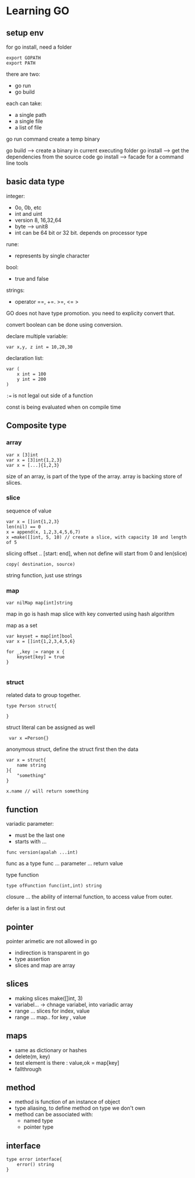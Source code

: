 # Learning GO

## setup env
for go install, need a folder 
```
export GOPATH
export PATH
```

there are two:
- go run
- go build

each can take:
- a single path
- a single file
- a list of file

go run command create a temp binary

go build --> create a binary in current executing folder
go install --> get the dependencies from the source code
go install --> facade for a command line tools

## basic data type

integer:
- 0o, 0b, etc
- int and uint
- version 8, 16,32,64
- byte --> unit8
- int can be 64 bit or 32 bit. depends on processor type

rune:
- represents by single character

bool:
- true and false

strings:
- operator ==, +=. >=, <= >

GO does not have type promotion. you need to explicity convert that.

convert boolean can be done using conversion.

declare multiple variable:
```
var x,y, z int = 10,20,30
```

declaration list:
```
var (
    x int = 100
    y int = 200
)
```

`:=` is not legal out side of a function

const is being evaluated when on compile time


## Composite type
### array
```
var x [3]int
var x = [3]int{1,2,3}
var x = [...]{1,2,3}
```

size of an array, is part of the type of the array.
array is backing store of slices.

### slice

sequence of value
```
var x = []int{1,2,3}
len(nil) == 0
x = append(x, 1,2,3,4,5,6,7)
x =make([]int, 5, 10) // create a slice, with capacity 10 and length of 5

```
slicing offset .. [start: end], when not define will start from 0 and len(slice)

```
copy( destination, source)
```

string function, just use strings

### map

```
var nilMap map[int]string
```

map in go is hash map
slice with key converted using hash algorithm

map as a set

```
var keyset = map[int]bool
var x = []int{1,2,3,4,5,6}

for _,key := range x {
    keyset[key] = true
}


```

### struct

related data to group together.

```
type Person struct{

}
```
struct literal can be assigned as well
```
 var x =Person{}
```

anonymous struct, define the struct first then the data

```
var x = struct{
    name string
}{
    "something"
}

x.name // will return something
```

## function

variadic parameter:
- must be the last one
- starts with ...

```
func version(apalah ...int)
```
func as a type
func ... parameter ... return value

type function

```
type ofFunction func(int,int) string
```

closure ... the ability of internal function, to access value from
outer.

defer is a last in first out

## pointer

pointer arimetic are not allowed in go
- indirection is transparent in go
- type assertion
- slices and map are array

## slices
- making slices make([]int, 3)
- variabel... -> chnage variabel, into variadic array
-  range ... slices for index, value
- range ... map.. for key , value

## maps
- same as dictionary or hashes
- delete(m, key)
- test element is there : value,ok = map[key]
- fallthrough


## method
- method is function of an instance of object
- type aliasing, to define method on type we don't own
- method can be associated with:
    - named type
    - pointer type

## interface
```
type error interface{
    error() string
}
```



